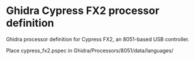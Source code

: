 # Ghidra Cypress FX2 processor definition
Ghidra processor definition for Cypress FX2, an 8051-based USB controller.

Place cypress_fx2.pspec in Ghidra/Processors/8051/data/languages/
